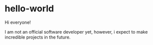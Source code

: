 # hello-world

Hi everyone!

I am not an official software developer yet, however, i expect to make incredible projects in the future.
